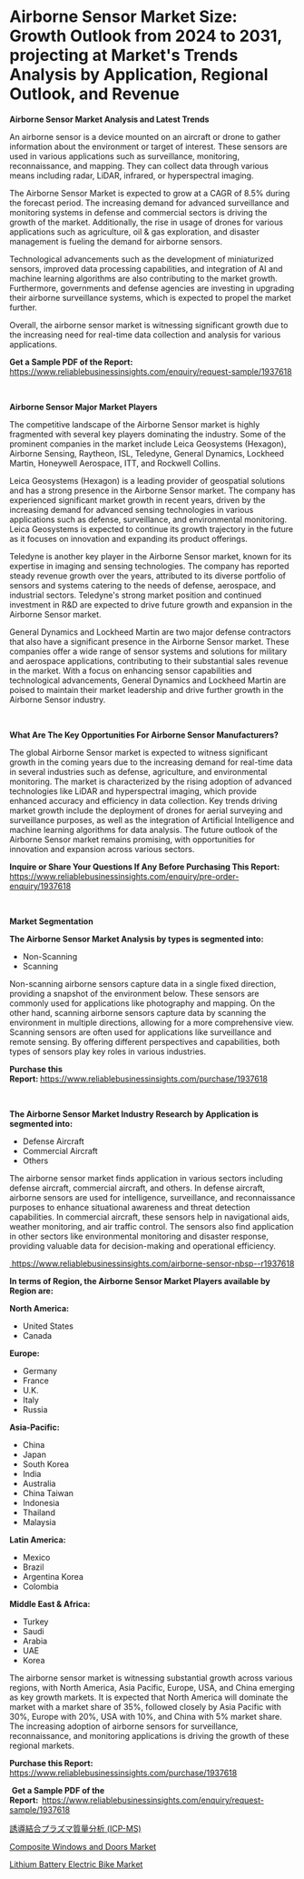 <p><h1>Airborne Sensor Market Size: Growth Outlook from 2024 to 2031, projecting at Market's Trends Analysis by Application, Regional Outlook, and Revenue</h1></p><p><strong>Airborne Sensor Market Analysis and Latest Trends</strong></p>
<p><p>An airborne sensor is a device mounted on an aircraft or drone to gather information about the environment or target of interest. These sensors are used in various applications such as surveillance, monitoring, reconnaissance, and mapping. They can collect data through various means including radar, LiDAR, infrared, or hyperspectral imaging.</p><p>The Airborne Sensor Market is expected to grow at a CAGR of 8.5% during the forecast period. The increasing demand for advanced surveillance and monitoring systems in defense and commercial sectors is driving the growth of the market. Additionally, the rise in usage of drones for various applications such as agriculture, oil & gas exploration, and disaster management is fueling the demand for airborne sensors.</p><p>Technological advancements such as the development of miniaturized sensors, improved data processing capabilities, and integration of AI and machine learning algorithms are also contributing to the market growth. Furthermore, governments and defense agencies are investing in upgrading their airborne surveillance systems, which is expected to propel the market further.</p><p>Overall, the airborne sensor market is witnessing significant growth due to the increasing need for real-time data collection and analysis for various applications.</p></p>
<p><strong>Get a Sample PDF of the Report:&nbsp;</strong> <a href="https://www.reliablebusinessinsights.com/enquiry/request-sample/1937618">https://www.reliablebusinessinsights.com/enquiry/request-sample/1937618</a></p>
<p>&nbsp;</p>
<p><strong>Airborne Sensor Major Market Players</strong></p>
<p><p>The competitive landscape of the Airborne Sensor market is highly fragmented with several key players dominating the industry. Some of the prominent companies in the market include Leica Geosystems (Hexagon), Airborne Sensing, Raytheon, ISL, Teledyne, General Dynamics, Lockheed Martin, Honeywell Aerospace, ITT, and Rockwell Collins.</p><p>Leica Geosystems (Hexagon) is a leading provider of geospatial solutions and has a strong presence in the Airborne Sensor market. The company has experienced significant market growth in recent years, driven by the increasing demand for advanced sensing technologies in various applications such as defense, surveillance, and environmental monitoring. Leica Geosystems is expected to continue its growth trajectory in the future as it focuses on innovation and expanding its product offerings.</p><p>Teledyne is another key player in the Airborne Sensor market, known for its expertise in imaging and sensing technologies. The company has reported steady revenue growth over the years, attributed to its diverse portfolio of sensors and systems catering to the needs of defense, aerospace, and industrial sectors. Teledyne's strong market position and continued investment in R&D are expected to drive future growth and expansion in the Airborne Sensor market.</p><p>General Dynamics and Lockheed Martin are two major defense contractors that also have a significant presence in the Airborne Sensor market. These companies offer a wide range of sensor systems and solutions for military and aerospace applications, contributing to their substantial sales revenue in the market. With a focus on enhancing sensor capabilities and technological advancements, General Dynamics and Lockheed Martin are poised to maintain their market leadership and drive further growth in the Airborne Sensor industry.</p></p>
<p>&nbsp;</p>
<p><strong>What Are The Key Opportunities For Airborne Sensor Manufacturers?</strong></p>
<p><p>The global Airborne Sensor market is expected to witness significant growth in the coming years due to the increasing demand for real-time data in several industries such as defense, agriculture, and environmental monitoring. The market is characterized by the rising adoption of advanced technologies like LiDAR and hyperspectral imaging, which provide enhanced accuracy and efficiency in data collection. Key trends driving market growth include the deployment of drones for aerial surveying and surveillance purposes, as well as the integration of Artificial Intelligence and machine learning algorithms for data analysis. The future outlook of the Airborne Sensor market remains promising, with opportunities for innovation and expansion across various sectors.</p></p>
<p><strong>Inquire or Share Your Questions If Any Before Purchasing This Report:</strong> <a href="https://www.reliablebusinessinsights.com/enquiry/pre-order-enquiry/1937618">https://www.reliablebusinessinsights.com/enquiry/pre-order-enquiry/1937618</a></p>
<p>&nbsp;</p>
<p><strong>Market Segmentation</strong></p>
<p><strong>The Airborne Sensor Market Analysis by types is segmented into:</strong></p>
<p><ul><li>Non-Scanning</li><li>Scanning</li></ul></p>
<p><p>Non-scanning airborne sensors capture data in a single fixed direction, providing a snapshot of the environment below. These sensors are commonly used for applications like photography and mapping. On the other hand, scanning airborne sensors capture data by scanning the environment in multiple directions, allowing for a more comprehensive view. Scanning sensors are often used for applications like surveillance and remote sensing. By offering different perspectives and capabilities, both types of sensors play key roles in various industries.</p></p>
<p><strong>Purchase this Report:&nbsp;</strong><a href="https://www.reliablebusinessinsights.com/purchase/1937618">https://www.reliablebusinessinsights.com/purchase/1937618</a></p>
<p>&nbsp;</p>
<p><strong>The Airborne Sensor Market Industry Research by Application is segmented into:</strong></p>
<p><ul><li>Defense Aircraft</li><li>Commercial Aircraft</li><li>Others</li></ul></p>
<p><p>The airborne sensor market finds application in various sectors including defense aircraft, commercial aircraft, and others. In defense aircraft, airborne sensors are used for intelligence, surveillance, and reconnaissance purposes to enhance situational awareness and threat detection capabilities. In commercial aircraft, these sensors help in navigational aids, weather monitoring, and air traffic control. The sensors also find application in other sectors like environmental monitoring and disaster response, providing valuable data for decision-making and operational efficiency.</p></p>
<p><a href="https://www.reliablebusinessinsights.com/airborne-sensor-nbsp--r1937618">&nbsp;https://www.reliablebusinessinsights.com/airborne-sensor-nbsp--r1937618</a></p>
<p><strong>In terms of Region, the Airborne Sensor Market Players available by Region are:</strong></p>
<p>
    <p> <strong> North America: </strong>
        <ul>
            <li>United States</li>
            <li>Canada</li>
        </ul>
        </p> 
    <p> <strong> Europe: </strong>
        <ul>
            <li>Germany</li>
            <li>France</li>
            <li>U.K.</li>
            <li>Italy</li>
            <li>Russia</li>
        </ul>
        </p> 
    <p> <strong> Asia-Pacific: </strong>
        <ul>
            <li>China</li>
            <li>Japan</li>
            <li>South Korea</li>
            <li>India</li>
            <li>Australia</li>
            <li>China Taiwan</li>
            <li>Indonesia</li>
            <li>Thailand</li>
            <li>Malaysia</li>
        </ul>
        </p> 
    <p> <strong> Latin America: </strong>
        <ul>
            <li>Mexico</li>
            <li>Brazil</li>
            <li>Argentina Korea</li>
            <li>Colombia</li>
        </ul>
        </p> 
    <p> <strong> Middle East & Africa: </strong>
        <ul>
            <li>Turkey</li>
            <li>Saudi</li>
            <li>Arabia</li>
            <li>UAE</li>
            <li>Korea</li>
        </ul>
    </p>
    </p>
<p><p>The airborne sensor market is witnessing substantial growth across various regions, with North America, Asia Pacific, Europe, USA, and China emerging as key growth markets. It is expected that North America will dominate the market with a market share of 35%, followed closely by Asia Pacific with 30%, Europe with 20%, USA with 10%, and China with 5% market share. The increasing adoption of airborne sensors for surveillance, reconnaissance, and monitoring applications is driving the growth of these regional markets.</p></p>
<p><strong>Purchase this Report: </strong><a href="https://www.reliablebusinessinsights.com/purchase/1937618">https://www.reliablebusinessinsights.com/purchase/1937618</a></p>
<p>&nbsp;<strong>Get a Sample PDF of the Report:&nbsp;&nbsp;</strong><a href="https://www.reliablebusinessinsights.com/enquiry/request-sample/1937618">https://www.reliablebusinessinsights.com/enquiry/request-sample/1937618</a></p>
<p><strong></strong></p>
<p><p><a href="https://github.com/BrionnaBoyle/Market-Research-Report-List-1/blob/main/6086163146154.md">誘導結合プラズマ質量分析 (ICP-MS)</a></p><p><a href="https://github.com/indrystar/Market-Research-Report-List-3/blob/main/composite-windows-and-doors-market.md">Composite Windows and Doors Market</a></p><p><a href="https://github.com/AKSHATREPORTPRIME/Market-Research-Report-List-5/blob/main/lithium-battery-electric-bike-market.md">Lithium Battery Electric Bike Market</a></p></p>